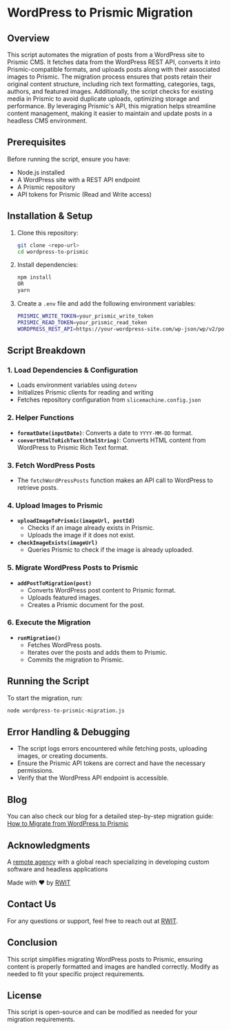 # WordPress to Prismic Migration

## Overview
This script automates the migration of posts from a WordPress site to Prismic CMS. It fetches data from the WordPress REST API, converts it into Prismic-compatible formats, and uploads posts along with their associated images to Prismic. The migration process ensures that posts retain their original content structure, including rich text formatting, categories, tags, authors, and featured images. Additionally, the script checks for existing media in Prismic to avoid duplicate uploads, optimizing storage and performance. By leveraging Prismic's API, this migration helps streamline content management, making it easier to maintain and update posts in a headless CMS environment.

## Prerequisites
Before running the script, ensure you have:
- Node.js installed
- A WordPress site with a REST API endpoint
- A Prismic repository
- API tokens for Prismic (Read and Write access)

## Installation & Setup

1. Clone this repository:
   ```sh
   git clone <repo-url>
   cd wordpress-to-prismic
   ```

2. Install dependencies:
   ```sh
   npm install
   OR
   yarn
   ```

3. Create a `.env` file and add the following environment variables:
   ```sh
   PRISMIC_WRITE_TOKEN=your_prismic_write_token
   PRISMIC_READ_TOKEN=your_prismic_read_token
   WORDPRESS_REST_API=https://your-wordpress-site.com/wp-json/wp/v2/posts
   ```

## Script Breakdown

### 1. Load Dependencies & Configuration
- Loads environment variables using `dotenv`
- Initializes Prismic clients for reading and writing
- Fetches repository configuration from `slicemachine.config.json`

### 2. Helper Functions
- **`formatDate(inputDate)`**: Converts a date to `YYYY-MM-DD` format.
- **`convertHtmlToRichText(htmlString)`**: Converts HTML content from WordPress to Prismic Rich Text format.

### 3. Fetch WordPress Posts
- The `fetchWordPressPosts` function makes an API call to WordPress to retrieve posts.

### 4. Upload Images to Prismic
- **`uploadImageToPrismic(imageUrl, postId)`**
  - Checks if an image already exists in Prismic.
  - Uploads the image if it does not exist.
- **`checkImageExists(imageUrl)`**
  - Queries Prismic to check if the image is already uploaded.

### 5. Migrate WordPress Posts to Prismic
- **`addPostToMigration(post)`**
  - Converts WordPress post content to Prismic format.
  - Uploads featured images.
  - Creates a Prismic document for the post.

### 6. Execute the Migration
- **`runMigration()`**
  - Fetches WordPress posts.
  - Iterates over the posts and adds them to Prismic.
  - Commits the migration to Prismic.

## Running the Script
To start the migration, run:
```sh
node wordpress-to-prismic-migration.js
```

## Error Handling & Debugging
- The script logs errors encountered while fetching posts, uploading images, or creating documents.
- Ensure the Prismic API tokens are correct and have the necessary permissions.
- Verify that the WordPress API endpoint is accessible.

## Blog

You can also check our blog for a detailed step-by-step migration guide: [How to Migrate from WordPress to Prismic](https://www.rwit.io/blog/)

## Acknowledgments

A [remote agency](https://www.rwit.io/) with a global reach specializing in developing custom software and headless applications

Made with ❤️ by [RWIT](https://www.rwit.io/)

## Contact Us

For any questions or support, feel free to reach out at [RWIT](https://www.rwit.io/contact?utm_source=www&utm_medium=contactbutton&utm_campaign=visit).

## Conclusion
This script simplifies migrating WordPress posts to Prismic, ensuring content is properly formatted and images are handled correctly. Modify as needed to fit your specific project requirements.

## License
This script is open-source and can be modified as needed for your migration requirements.

